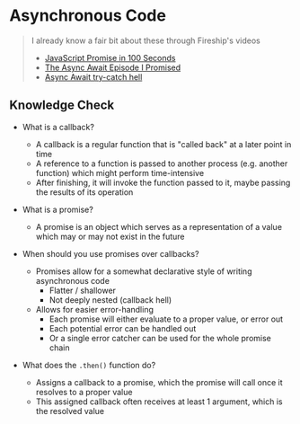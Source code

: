 # Asynchronous Code

> I already know a fair bit about these through Fireship's videos
>
> - [JavaScript Promise in 100 Seconds](https://www.youtube.com/watch?v=RvYYCGs45L4)
> - [The Async Await Episode I Promised](https://www.youtube.com/watch?v=vn3tm0quoqE)
> - [Async Await try-catch hell](https://www.youtube.com/watch?v=ITogH7lJTyE)

## Knowledge Check

- What is a callback?

  - A callback is a regular function that is "called back" at a later point in time
  - A reference to a function is passed to another process (e.g. another function) which might perform time-intensive
  - After finishing, it will invoke the function passed to it, maybe passing the results of its operation

- What is a promise?

  - A promise is an object which serves as a representation of a value which may or may not exist in the future

- When should you use promises over callbacks?

  - Promises allow for a somewhat declarative style of writing asynchronous code
    - Flatter / shallower
    - Not deeply nested (callback hell)
  - Allows for easier error-handling
    - Each promise will either evaluate to a proper value, or error out
    - Each potential error can be handled out
    - Or a single error catcher can be used for the whole promise chain

- What does the `.then()` function do?

  - Assigns a callback to a promise, which the promise will call once it resolves to a proper value
  - This assigned callback often receives at least 1 argument, which is the resolved value
